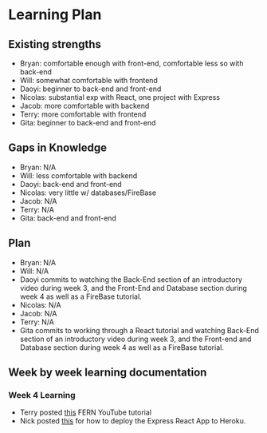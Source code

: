 # Learning Plan
## Existing strengths
- Bryan: comfortable enough with front-end, comfortable less so with back-end
- Will: somewhat comfortable with frontend
- Daoyi: beginner to back-end and front-end
- Nicolas: substantial exp with React, one project with Express
- Jacob: more comfortable with backend
- Terry: more comfortable with frontend
- Gita: beginner to back-end and front-end

## Gaps in Knowledge
- Bryan: N/A
- Will: less comfortable with backend
- Daoyi: back-end and front-end
- Nicolas: very little w/ databases/FireBase
- Jacob: N/A
- Terry: N/A
- Gita: back-end and front-end

## Plan
- Bryan: N/A
- Will: N/A
-  Daoyi commits to watching the Back-End section of an introductory video during week 3, and the Front-End and Database section during week 4 as well as a FireBase tutorial.
- Nicolas: N/A
- Jacob: N/A
- Terry: N/A
- Gita commits to working through a React tutorial and watching Back-End section of an introductory video during week 3, and the Front-end and Database section during week 4 as well as a FireBase tutorial.

## Week by week learning documentation

### Week 4 Learning

- Terry posted [this](https://ucsb-148-w23.slack.com/archives/C04LD26GB0B/p1675384232630679) FERN YouTube tutorial
- Nick posted [this](https://ucsb-148-w23.slack.com/archives/C04LD26GB0B/p1675399049986759) for how to deploy the Express React App to Heroku.
